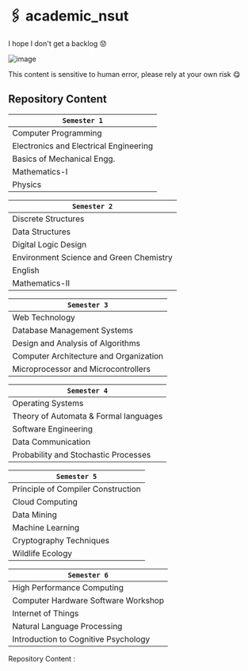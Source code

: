 
# 🖇️ academic_nsut
I hope I don't get a backlog 😟

![image](https://user-images.githubusercontent.com/56604711/145258741-58a85b6c-9a66-4770-8c0e-ce700262d772.png)

This content is sensitive to human error, please rely at your own risk 😋

## Repository Content

  | `Semester 1`                                |
  |-------------------------------------------|
  | Computer Programming                 |
  | Electronics and Electrical Engineering  |
  | Basics of Mechanical Engg.                |
  | Mathematics-I                             |
  | Physics                                   |
  

  | `Semester 2`                                |
  |-------------------------------------------|
  | Discrete Structures
  | Data Structures
  | Digital Logic Design
  | Environment Science and Green Chemistry
  | English
  | Mathematics-II

 | `Semester 3`                                |
  |-------------------------------------------|
  | Web Technology
  | Database Management Systems
  | Design and Analysis of Algorithms
  | Computer Architecture and Organization
  | Microprocessor and Microcontrollers

 | `Semester 4`                                |
  |-------------------------------------------|
  | Operating Systems
  | Theory of Automata & Formal languages
  | Software Engineering
  | Data Communication
  | Probability and Stochastic Processes
  
 | `Semester 5`                                |
  |-------------------------------------------| 
  | Principle of Compiler Construction
  | Cloud Computing
  | Data Mining
  | Machine Learning
  | Cryptography Techniques
  | Wildlife Ecology
  
  | `Semester 6`                                |
  |-------------------------------------------|
  | High Performance Computing
  | Computer Hardware Software Workshop
  | Internet of Things
  | Natural Language Processing
  | Introduction to Cognitive Psychology
  
  
  
<!--

Sharing is Caring, mark a star ⭐ , fork it 🍽️ , share with your friends 🫂 and bunk your class with them 🕺🕺🕺🕺🕺💃.
##  `To Who It May Concern ` 




| Branch           | 🦧🦧                                     |
| ---------------- | -------------------------------------- |
| `CoE`            | YUSSSSSSSSSS!!!!!!!!!!!!!!!!!!!!       |
| `CSAI`           | Hmm                                    |
| `IT`             | Ok.                                    |
| `Others`         | I hope you're having a good day        |

| `weserv-query`   | Image manipulation query parameters    |
| `no-homepage`    | Link to repository, not homepage       |
| `suffix`         | Content to add at the end of the list  |
| `path`           | Path to file to update with content    |
| `start`          | Starting comment to look for           |
| `end`            | Ending comment                         |
| `commit-message` | Updating file commit message           |
| `one-per-owner`  | Show only one repo per owner           |
| `sort`           | Sort repositories by this parameter    |
| `order`          | Order by "asc" or "desc"               |
-->



Repository Content :

<!--Repo will be updated after the end sems 

## 📄 License

- Code: [MIT](./LICENSE) © 2021 Ashish Dangi
- "GitHub" is a trademark of GitHub, Inc.

# Fork this repository

Fork this repository by clicking on the fork button on the top of this page. This will create a copy of this repository in your account.

# Clone the repository

Now clone the forked repository to your system. Go to your GitHub account, open the forked repository, click on the code button and then clone the repository.

*if you want to use the terminal, use the following commands*
after you fork the repository , open the terminal type the given command
```
git clone https://github.com/{your-github-username}/academic_nsut.git

```

# Create a branch

Then create a branch on your local repository to solve a problem.

*terminal commands*
```
git checkout -b your_new_branch_name

```

# Add & commit

Make necessary changes and commit those changes.

*terminal commands*
```
git add .
git commit -m "your-commit-message"

```

# Push changes to GitHub

Finally push your local repository to remote repository
Compare & Submit a Pull Request

*terminal commands*
```
git push origin <branch-name>

```
I'm happy to merge valid pull requests to this repository!
-->


